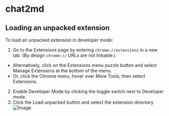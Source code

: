 # chat2md


## Loading an unpacked extension

To load an unpacked extension in developer mode:

1. Go to the Extensions page by entering `chrome://extensions` in a new tab. (By design `chrome://` URLs are not linkable.)

- Alternatively, click on the Extensions menu puzzle button and select Manage Extensions at the bottom of the menu.
- Or, click the Chrome menu, hover over More Tools, then select Extensions.

2. Enable Developer Mode by clicking the toggle switch next to Developer mode.
3. Click the Load unpacked button and select the extension directory.
   ![Image]("images/guide.png")
